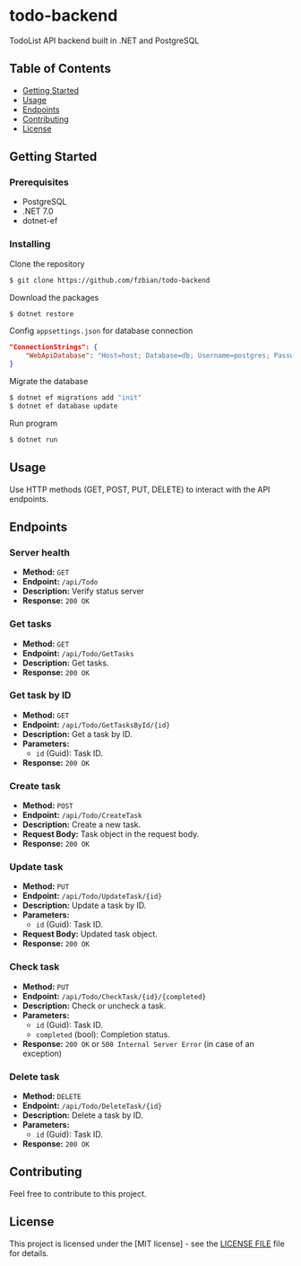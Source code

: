 # todo-backend

TodoList API backend built in .NET and PostgreSQL

## Table of Contents

- [Getting Started](#getting-started)
- [Usage](#usage)
- [Endpoints](#endpoints)
- [Contributing](#contributing)
- [License](#license)

## Getting Started

### Prerequisites

 - PostgreSQL
 - .NET 7.0
 - dotnet-ef

### Installing

Clone the repository
```bash 
$ git clone https://github.com/fzbian/todo-backend
```

Download the packages
```bash
$ dotnet restore
```

Config `appsettings.json` for database connection

```json
"ConnectionStrings": {
    "WebApiDatabase": "Host=host; Database=db; Username=postgres; Password=pass"
}
```

Migrate the database
```bash 
$ dotnet ef migrations add "init"
$ dotnet ef database update
```

Run program
```bash
$ dotnet run
```

## Usage

Use HTTP methods (GET, POST, PUT, DELETE) to interact with the API endpoints.

## Endpoints

### Server health
- **Method:** `GET`
- **Endpoint:** `/api/Todo`
- **Description:** Verify status server
- **Response:** `200 OK`

### Get tasks
- **Method:** `GET`
- **Endpoint:** `/api/Todo/GetTasks`
- **Description:** Get tasks.
- **Response:** `200 OK`

### Get task by ID
- **Method:** `GET`
- **Endpoint:** `/api/Todo/GetTasksById/{id}`
- **Description:** Get a task by ID.
- **Parameters:**
  - `id` (Guid): Task ID.
- **Response:** `200 OK`

### Create task
- **Method:** `POST`
- **Endpoint:** `/api/Todo/CreateTask`
- **Description:** Create a new task.
- **Request Body:** Task object in the request body.
- **Response:** `200 OK`

### Update task
- **Method:** `PUT`
- **Endpoint:** `/api/Todo/UpdateTask/{id}`
- **Description:** Update a task by ID.
- **Parameters:**
  - `id` (Guid): Task ID.
- **Request Body:** Updated task object.
- **Response:** `200 OK`

### Check task
- **Method:** `PUT`
- **Endpoint:** `/api/Todo/CheckTask/{id}/{completed}`
- **Description:** Check or uncheck a task.
- **Parameters:**
  - `id` (Guid): Task ID.
  - `completed` (bool): Completion status.
- **Response:** `200 OK` or `500 Internal Server Error` (in case of an exception)

### Delete task
- **Method:** `DELETE`
- **Endpoint:** `/api/Todo/DeleteTask/{id}`
- **Description:** Delete a task by ID.
- **Parameters:**
  - `id` (Guid): Task ID.
- **Response:** `200 OK`


## Contributing

Feel free to contribute to this project.

## License

This project is licensed under the [MIT license] - see the [LICENSE FILE](LICENSE) file for details.
